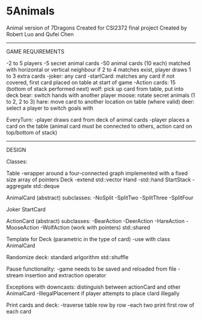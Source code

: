 # 5Animals
Animal version of 7Dragons
Created for CSI2372 final project
Created by Robert Luo and Qufei Chen

------------------------------------------------------------------------------------------------------
GAME REQUIREMENTS

-2 to 5 players
-5 secret animal cards
-50 animal cards (10 each)
    matched with horizontal or vertical neighbour
    if 2 to 4 matches exist, player draws 1 to 3 extra cards
-joker: any card
-startCard: matches any card if not covered, first card placed on table at start of game
-Action cards: 15
(bottom of stack performed next)
    wolf: pick up card from table, put into deck
    bear: switch hands with another player
    moose: rotate secret animals (1 to 2, 2 to 3)
    hare: move card to another location on table (where valid)
    deer: select a player to switch goals with

EveryTurn:
-player draws card from deck of animal cards
-player places a card on the table (animal card must be connected to others, action card on top/bottom of stack)

------------------------------------------------------------------------------------------------------
DESIGN

Classes: 

Table
-wrapper around a four-connected graph implemented with a fixed size array of pointers
Deck
-extend std::vector
Hand
-std::hand 
StartStack 
-aggregate std::deque

AnimalCard (abstract)
subclasses:
-NoSplit
-SplitTwo
-SplitThree
-SplitFour

Joker
StartCard

ActionCard (abstract)
subclasses:
-BearAction
-DeerAction
-HareAction
-MooseAction
-WolfAction
(work with pointers) std::shared

Template for Deck (parametric in the type of card)
-use with class AnimalCard

Randomize deck:
standard arlgorithm std::shuffle

Pause functionality:
-game needs to be saved and reloaded from file
-stream insertion and extraction operator


Exceptions with downcasts: distinguish between actionCard and other AnimalCard
-IllegalPlacement if player attempts to place clard illegally

Print cards and deck:
-traverse table row by row
-each two print first row of each card



